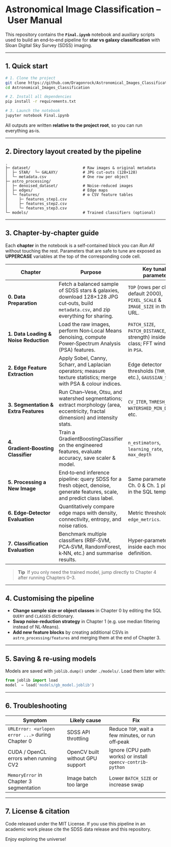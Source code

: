 # Astronomical Image Classification – User Manual

This repository contains the **`Final.ipynb`** notebook and auxiliary scripts used to build an end‑to‑end pipeline for **star vs galaxy classification** with Sloan Digital Sky Survey (SDSS) imaging.

---

## 1. Quick start

```bash
# 1. Clone the project
git clone https://github.com/Dragonrock/Astronomical_Images_Classification
cd Astronomical_Images_Classification

# 2. Install all dependencies
pip install -r requirements.txt

# 3. Launch the notebook
jupyter notebook Final.ipynb
```

All outputs are written **relative to the project root**, so you can run everything as‑is.

---

## 2. Directory layout created by the pipeline

```
.
├─ dataset/                       # Raw images & original metadata
│  ├─ STAR/  └─ GALAXY/           # JPG cut‑outs (128×128)
│  └─ metadata.csv                # One row per object
├─ astro_processing/
│  ├─ denoised_dataset/           # Noise‑reduced images
│  ├─ edges/                      # Edge maps
│  └─ features/                   # ⚙︎ CSV feature tables
│     ├─ features_step1.csv
│     ├─ features_step2.csv
│     └─ features_step3.csv
└─ models/                        # Trained classifiers (optional)
```

---

## 3. Chapter‑by‑chapter guide

Each **chapter** in the notebook is a self‑contained block you can *Run All* without touching the rest.
Parameters that are safe to tune are exposed as **UPPERCASE** variables at the top of the corresponding code cell.

| Chapter                               | Purpose                                                                                                                                | Key tunable parameters                                                                                  | Main outputs                                                                           |
| ------------------------------------- | -------------------------------------------------------------------------------------------------------------------------------------- | ------------------------------------------------------------------------------------------------------- | -------------------------------------------------------------------------------------- |
| **0. Data Preparation**               | Fetch a balanced sample of SDSS stars & galaxies, download 128×128 JPG cut‑outs, build `metadata.csv`, and zip everything for sharing. | `TOP` (rows per class, default 2000), `PIXEL_SCALE` & `IMAGE_SIZE` in the SQL URL.                      | `dataset/STAR/`, `dataset/GALAXY/`, `dataset/metadata.csv`, `dataset/sdss_dataset.zip` |
| **1. Data Loading & Noise Reduction** | Load the raw images, perform Non‑Local Means denoising, compute Power‑Spectrum Analysis (PSA) features.                                | `PATCH_SIZE`, `PATCH_DISTANCE`, `H` (filter strength) inside `NLMeans` class; FFT window size in `PSA`. | Denoised images in `astro_processing/denoised_dataset/`, `features_step1.csv`          |
| **2. Edge Feature Extraction**        | Apply Sobel, Canny, Scharr, and Laplacian operators; measure texture statistics; merge with PSA & colour indices.                      | Edge detector thresholds (`THR_CANNY`, etc.), `GAUSSIAN_SIGMA`.                                         | Edge maps in `combined_edges/`, `features_step2.csv`                                   |
| **3. Segmentation & Extra Features**  | Run Chan–Vese, Otsu, and watershed segmentations; extract morphology (area, eccentricity, fractal dimension) and intensity stats.      | `CV_ITER`, `THRESH_OTSU`, `WATERSHED_MIN_DISTANCE`, etc.                                                | `features_step3.csv` (final master table)                                              |
| **4. Gradient‑Boosting Classifier**   | Train a GradientBoostingClassifier on the engineered features, evaluate accuracy, save scaler & model.                                 | `n_estimators`, `learning_rate`, `max_depth`                                                            | `models/gb_model.joblib`, `models/scaler.joblib` (saved via `joblib.dump`)             |
| **5. Processing a New Image**         | End‑to‑end inference pipeline: query SDSS for a fresh object, denoise, generate features, scale, and predict class label.              | Same parameters as Ch. 0 & Ch. 1 plus `QUERY` in the SQL template.                                      | Prints predicted class; optional denoised cut‑out saved alongside raw image.           |
| **6. Edge‑Detector Evaluation**       | Quantitatively compare edge maps with density, connectivity, entropy, and noise ratios.                                                | Metric thresholds inside `edge_metrics`.                                                                | In‑memory results & plots (no new files).                                              |
| **7. Classification Evaluation**      | Benchmark multiple classifiers (RBF‑SVM, PCA‑SVM, RandomForest, k‑NN, etc.) and summarise results.                                     | Hyper‑parameters inside each model definition.                                                          | Console metrics & confusion matrices; no CSVs written.                                 |

> **Tip** If you only need the trained model, jump directly to Chapter 4 after running Chapters 0–3.

---

## 4. Customising the pipeline

* **Change sample size or object classes** in Chapter 0 by editing the SQL `QUERY` and `CLASSES` dictionary.
* **Swap noise‑reduction strategy** in Chapter 1 (e.g. use median filtering instead of NL‑Means).
* **Add new feature blocks** by creating additional CSVs in `astro_processing/features` and merging them at the end of Chapter 3.

---

## 5. Saving & re‑using models

Models are saved with `joblib.dump()` under `./models/`.
Load them later with:

```python
from joblib import load
model  = load('models/gb_model.joblib')
```

---

## 6. Troubleshooting

| Symptom                                          | Likely cause                     | Fix                                                        |
| ------------------------------------------------ | -------------------------------- | ---------------------------------------------------------- |
| `URLError: <urlopen error ...>` during Chapter 0 | SDSS API throttling              | Reduce `TOP`, wait a few minutes, or run off‑peak          |
| CUDA / OpenCL errors when running CV2            | OpenCV built without GPU support | Ignore (CPU path works) or install `opencv-contrib-python` |
| `MemoryError` in Chapter 3 segmentation          | Image batch too large            | Lower `BATCH_SIZE` or increase swap                        |

---

## 7. License & citation

Code released under the MIT License.
If you use this pipeline in an academic work please cite the SDSS data release and this repository.

Enjoy exploring the universe!
